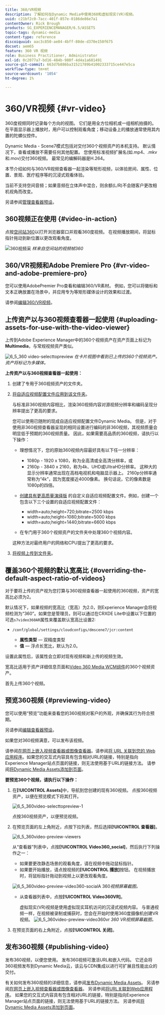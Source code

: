 ```yaml
---
title: 360/VR视频
description: 了解如何在Dynamic Media中使用360和虚拟现实(VR)视频。
uuid: c21bf2c0-7acc-401f-857e-0186de86e7a1
contentOwner: Rick Brough
products: SG_EXPERIENCEMANAGER/6.5/ASSETS
topic-tags: dynamic-media
content-type: reference
discoiquuid: aac3c850-ae84-4bff-80de-d370e150f675
docset: aem65
feature: 360 VR 视频
role: Business Practitioner, Administrator
exl-id: 0c2077a7-bd16-484b-980f-4d4a1a681491
source-git-commit: 663d7b886ba31521789b41002333715ce447e5ca
workflow-type: tm+mt
source-wordcount: '1054'
ht-degree: 1%

---
```


# 360/VR视频 {#vr-video}

360度视频同时记录每个方向的视图。 它们是用全方位相机或一组相机拍摄的。 在平面显示器上播放时，用户可以控制观看角度；移动设备上的播放通常使用其内置的陀螺仪控件。

Dynamic Media - Scene7模式包括对交付360个视频资产的本机支持。 默认情况下，查看或播放不需要任何其他配置。 您使用标准视频扩展名(如.mp4、.mkv和.mov)交付360视频。 最常见的编解码器是H.264。

本节介绍如何与360/VR视频查看器一起渲染等矩形视频，以体验房间、属性、位置、景观、医疗程序等的沉浸式观看体验。

当前不支持空间音频；如果音频在立体声中混合，则余额(L/R)不会随客户更改相机视角而改变。

另请参阅[管理查看器预设](/help/assets/managing-viewer-presets.md)。

## 360视频正在使用 {#video-in-action}

点按[空间站360](https://mobiletest.scene7.com/s7viewers/html5/Video360Viewer.html?asset=Viewers/space_station_360-AVS)以打开浏览器窗口并观看360度视频。 在视频播放期间，将鼠标指针拖动到新位置以更改观看角度。

![360视频采](assets/6_5_360videoiss_simplified.png)
*样来自空间站的视频帧360*

## 360/VR视频和Adobe Premiere Pro {#vr-video-and-adobe-premiere-pro}

您可以使用AdobePremier Pro查看和编辑360/VR素材。 例如，您可以将徽标和文本正确放置在场景中，并应用专为等矩形媒体设计的效果和过渡。

请参阅[编辑360/VR视频](https://helpx.adobe.com/premiere-pro/how-to/edit-360-vr-video.html)。

## 上传资产以与360视频查看器一起使用 {#uploading-assets-for-use-with-the-video-viewer}

上传到Adobe Experience Manager中的360个视频资产在资产页面上标记为&#x200B;**Multimedia**，与常规视频资产类似。

![6_5_360 video-selecttopreview](assets/6_5_360video-selecttopreview.png)
*在卡片视图中看到已上传的360个视频资产。资产将标记为多媒体。*

**上传资产以与360视频查看器一起使用：**

1. 创建了专用于360视频资产的文件夹。
1. [将自适应视频配置文件应用到该文件夹](/help/assets/video-profiles.md#applying-a-video-profile-to-folders)。

   与标准非360视频内容相比，渲染360视频内容对源视频分辨率和编码呈现分辨率提出了更高的要求。

   您可以使用已随附的现成自适应视频配置文件Dynamic Media。 但是，对于使用非360视频查看器呈现的相同设置进行编码的非360视频，其视频质量会明显低于预期的360视频质量。 因此，如果需要高品质的360视频，请执行以下操作：

   * 理想情况下，您的原始360视频内容最好具有以下任一分辨率：

      * 1080p - 1920 x 1080，称为全高清或全高清分辨率，或
      * 2160p - 3840 x 2160，称为4k、UHD或UltraHD分辨率。 这种大的显示分辨率通常出现在高档电视机和电脑显示器上。 2160p分辨率通常称为“4k”，因为宽度接近4000像素。 换句话说，它的像素数是1080p的四倍。
   * [创建具有更高质量演绎版](/help/assets/video-profiles.md#creating-a-video-encoding-profile-for-adaptive-streaming) 的自定义自适应视频配置文件。例如，创建一个包含以下三个设置的自适应视频配置文件：

      * width=auto;height=720;bitrate=2500 kbps
      * width=auto;height=1080;bitrate=5000 kbps
      * width=auto;height=1440;bitrate=6600 kbps
   * 在专门用于360个视频资产的文件夹中处理360个视频内容。

   这种方法对最终用户的网络和CPU提出了更高的要求。

1. [将视频上传到文件夹](/help/assets/managing-video-assets.md#upload-and-preview-video-assets)。

## 覆盖360个视频的默认宽高比  {#overriding-the-default-aspect-ratio-of-videos}

对于要将上传的资产视为您打算与360视频查看器一起使用的360视频，资产的宽高比必须为2。

默认情况下，如果视频的宽高比（宽高）为2.0，则Experience Manager会将视频检测为“360”。如果您是管理员，则可以通过在CRXDE Lite中设置以下位置的可选`s7video360AR`属性来覆盖默认宽高比设置2:

* `/conf/global/settings/cloudconfigs/dmscene7/jcr:content`

   * **属性类型**  — 双精度类型
   * **值**  — 浮点长宽比，默认为2.0。

设置此属性后，该属性会立即对现有视频和新上传的视频生效。

宽高比适用于资产详细信息页面和[Video 360 Media WCM组件](/help/assets/adding-dynamic-media-assets-to-pages.md#dynamic-media-components)的360个视频资产。

首先上传360个视频。

## 预览360视频 {#previewing-video}

您可以使用“预览”功能来查看您的360视频对客户的外观，并确保其行为符合预期。

另请参阅[编辑查看器预设](/help/assets/managing-viewer-presets.md#editing-viewer-presets)。

如果您对360视频满意，可以发布该视频。

请参阅[在网页上嵌入视频查看器或图像查看器](/help/assets/embed-code.md)。请参阅[将 URL 关联到您的 Web 应用程序](/help/assets/linking-urls-to-yourwebapplication.md)。如果您的交互式内容具有包含相对URL的链接，特别是指向Experience Manager站点页面的链接，则无法使用基于URL的链接方法。
请参阅[将Dynamic Media Assets添加到页面](/help/assets/adding-dynamic-media-assets-to-pages.md)。

**要预览360个视频，请执行以下操作：**

1. 在&#x200B;**[!UICONTROL Assets]**&#x200B;中，导航到您创建的现有360视频。 点按360视频资产，以便在预览模式下将其打开。

   ![6_5_360video-selecttopreview-1](assets/6_5_360video-selecttopreview-1.png)

   点按360视频资产，以便预览视频。

1. 在预览页面的左上角附近，点按下拉列表，然后选择&#x200B;**[!UICONTROL 查看器]**。

   ![6_5_360video-preview-viewers](assets/6_5_360video-preview-viewers.png)

   从“查看器”列表中，点按&#x200B;**[!UICONTROL Video360_social]**，然后执行下列操作之一：

   * 如果要更改静态场景的观看角度，请在视频中拖动鼠标指针。
   * 如果要开始播放，请点按视频的&#x200B;**[!UICONTROL 播放]**&#x200B;按钮。 在视频播放时，将鼠标指针拖动到视频上以更改观看角度。

   ![6_5_360video-preview-video360-socialA 360 ](assets/6_5_360video-preview-video360-social.png)*视频屏幕截图。*

   * 从查看器列表中，点按&#x200B;**[!UICONTROL Video360VR]**。

      虚拟现实(VR)视频是使用虚拟现实耳机访问的沉浸式视频内容。 与普通视频一样，在视频被录制或捕获时，您会在开始时使用360度摄像机创建VR视频。
   ![6_5_360video-preview-video360vr](assets/6_5_360video-preview-video360vr.png)
   *360 VR视频屏幕截图。*

1. 在预览页面的右上角附近，点按&#x200B;**[!UICONTROL 关闭]**。

## 发布360视频 {#publishing-video}

发布360视频，以便您使用。 发布360视频可激活URL和嵌入代码。 它还会将360视频发布到Dynamic Media云，该云与CDN集成以进行可扩展且性能出众的交付。

有关如何发布360视频的详细信息，请参阅[发布Dynamic Media Assets](/help/assets/publishing-dynamicmedia-assets.md)。
另请参阅[在网页上嵌入视频查看器或图像查看器](/help/assets/embed-code.md)。
另请参阅[将URL关联到Web应用程序](/help/assets/linking-urls-to-yourwebapplication.md)。 如果您的交互式内容具有包含相对URL的链接，特别是指向Experience Manager站点页面的链接，则无法使用基于URL的链接方法。
另请参阅[将Dynamic Media Assets添加到页面](/help/assets/adding-dynamic-media-assets-to-pages.md)。

